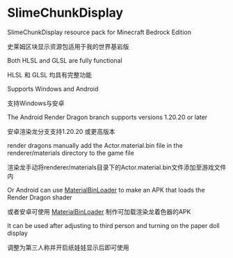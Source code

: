 # SlimeChunkDisplay
SlimeChunkDisplay resource pack for Minecraft Bedrock Edition

史莱姆区块显示资源包适用于我的世界基岩版

Both HLSL and GLSL are fully functional

HLSL 和 GLSL 均具有完整功能

Supports Windows and Android

支持Windows与安卓

The Android Render Dragon branch supports versions 1.20.20 or later

安卓渲染龙分支支持1.20.20 或更高版本

render dragons manually add the Actor.material.bin file in the renderer/materials directory to the game file

渲染龙手动将renderer/materials目录下的Actor.material.bin文件添加至游戏文件内

Or Android can use [MaterialBinLoader](https://github.com/ddf8196/MaterialBinLoader) to make an APK that loads the Render Dragon shader

或者安卓可使用 [MaterialBinLoader](https://github.com/ddf8196/MaterialBinLoader) 制作可加载渲染龙着色器的APK

It can be used after adjusting to third person and turning on the paper doll display

调整为第三人称并开启纸娃娃显示后即可使用
